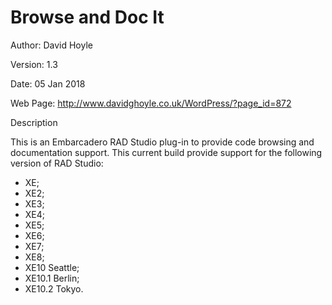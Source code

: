 # Browse and Doc It

Author:   David Hoyle

Version:  1.3

Date:     05 Jan 2018

Web Page: http://www.davidghoyle.co.uk/WordPress/?page_id=872



Description

This is an Embarcadero RAD Studio plug-in to provide code browsing and documentation support. This
current build provide support for the following version of RAD Studio:
 * XE;
 * XE2;
 * XE3;
 * XE4;
 * XE5;
 * XE6;
 * XE7;
 * XE8;
 * XE10 Seattle;
 * XE10.1 Berlin;
 * XE10.2 Tokyo.

